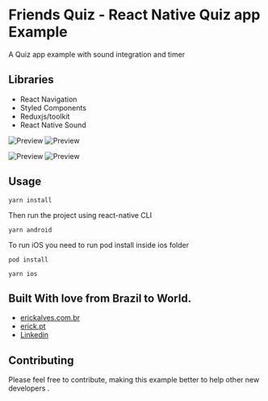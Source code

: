# Friends Quiz - React Native Quiz app Example

A Quiz app example with sound integration and timer

## Libraries

* React Navigation
* Styled Components
* Reduxjs/toolkit
* React Native Sound


![Preview](https://i.postimg.cc/7YDYyJ4p/Simulator-Screen-Shot-i-Phone-13-2022-08-27-at-00-54-42.png)
![Preview](https://i.postimg.cc/DzW7cqQb/Simulator-Screen-Shot-i-Phone-13-2022-08-27-at-00-54-45.png)

![Preview](https://i.postimg.cc/zBK5s8cz/Simulator-Screen-Shot-i-Phone-13-2022-08-27-at-00-54-56.png)
![Preview](https://i.postimg.cc/Zq14sCjs/Simulator-Screen-Shot-i-Phone-13-2022-08-27-at-00-55-36.png)


## Usage

```
yarn install
```

Then run the project using react-native CLI

```
yarn android
```

To run iOS you need to run pod install inside ios folder

```
pod install
```

```
yarn ios
```

## Built With love from Brazil to World.

* [erickalves.com.br](http://www.erickalves.com.br)
* [erick.pt](http://www.erick.pt)
* [Linkedin](https://www.linkedin.com/in/erick-alves-do-couto-8b1114a/)

## Contributing

Please feel free to contribute, making this example better to help other new developers .
